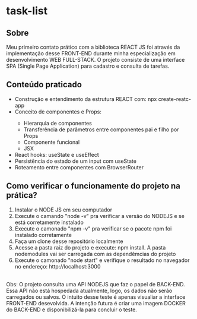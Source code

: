 # task-list
## Sobre
Meu primeiro contato prático com a biblioteca REACT JS foi através da implementação desse FRONT-END durante minha especialização em desenvolvimento WEB FULL-STACK.
O projeto consiste de uma interface SPA (Single Page Application) para cadastro e consulta de tarefas.
## Conteúdo praticado
<ul>
  <li>Construção e entendimento da estrutura REACT com: npx create-reatc-app</li>
  <li>Conceito de componentes e Props:</li>
  <ul>
    <li>Hierarquia de componentes</li>
    <li>Transferência de parâmetros entre componentes pai e filho por Props</li>
    <li>Componente funcional</li>
    <li>JSX</li>
  </ul>
  <li>React hooks: useState e useEffect</li>
  <li>Persistência do estado de um input com useState</li>
  <li>Roteamento entre componentes com BrowserRouter</li> 
</ul>

## Como verificar o funcionamente do projeto na prática?
<ol>
  <li>Instalar o NODE JS em seu computador</li>
  <li>Execute o  camando "node -v" pra verificar a versão do NODEJS e se está corretamente instalado</li>
  <li>Execute o  camonado "npm -v" pra verificar se o pacote npm foi instalado corretamente</li>
  <li>Faça um clone desse repositório localmente</li>
  <li>Acesse a pasta raiz do projeto e execute: npm install. A pasta nodemodules vai ser carregada com as dependêmcias do projeto</li>
  <li>Execute o  camonado "node start" e verifique o resultado no navegador no endereço: http://localhost:3000</li>
</ol><br>
Obs: O projeto consulta uma API NODEJS que faz o papel de BACK-END. Essa API não está hospedada atualmente, logo, os dados não serão carregados ou salvos. O intuito desse teste é apenas visualiar a interface FRONT-END desevolvida. A intenção futura é criar uma imagem DOCKER do BACK-END e disponibilizá-la para concluir o teste.
